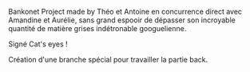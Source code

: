 Bankonet Project made by Théo et Antoine 
en concurrence direct avec Amandine et Aurélie, sans grand espooir de dépasser son incroyable quantité de matière grises indétronable googuelienne.

Signé Cat's eyes !  

Création d'une branche spécial pour travailler la partie back. 
